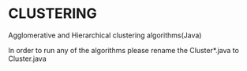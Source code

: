 # CLUSTERING
Agglomerative and Hierarchical clustering algorithms(Java)


In order to run any of the algorithms please rename the Cluster*.java to Cluster.java
